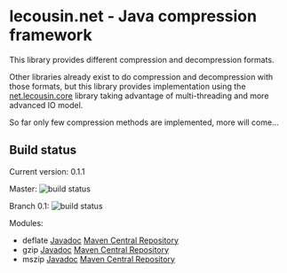 # lecousin.net - Java compression framework

This library provides different compression and decompression formats.

Other libraries already exist to do compression and decompression with those formats, but
this library provides implementation using the
[net.lecousin.core]("https://github.com/lecousin/java-framework-core" "java-framework-core") library
taking advantage of multi-threading and more advanced IO model. 

So far only few compression methods are implemented, more will come...

## Build status

Current version: 0.1.1

Master: ![build status](https://travis-ci.org/lecousin/java-compression.svg?branch=master "Build Status")

Branch 0.1: ![build status](https://travis-ci.org/lecousin/java-compression.svg?branch=0.1 "Build Status")

Modules:
 * deflate
   [Javadoc](https://www.javadoc.io/doc/net.lecousin.compression/deflate/0.1.1 "Javadoc")
   [Maven Central Repository](http://search.maven.org/#artifactdetails%7Cnet.lecousin.compression%7Cdeflate%7C0.1.1%7Cjar "Maven")
 * gzip
   [Javadoc](https://www.javadoc.io/doc/net.lecousin.compression/gzip/0.1.1 "Javadoc")
   [Maven Central Repository](http://search.maven.org/#artifactdetails%7Cnet.lecousin.compression%7Cgzip%7C0.1.1%7Cjar "Maven")
 * mszip
   [Javadoc](https://www.javadoc.io/doc/net.lecousin.compression/mszip/0.1.1 "Javadoc")
   [Maven Central Repository](http://search.maven.org/#artifactdetails%7Cnet.lecousin.compression%7Cmszip%7C0.1.1%7Cjar "Maven")
   
